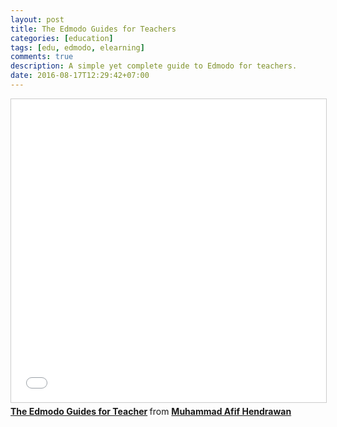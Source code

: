 ```yaml
---
layout: post
title: The Edmodo Guides for Teachers
categories: [education]
tags: [edu, edmodo, elearning]
comments: true
description: A simple yet complete guide to Edmodo for teachers.
date: 2016-08-17T12:29:42+07:00
---
```


<iframe src="//www.slideshare.net/slideshow/embed_code/key/wz1tlglsftAYO6" width="595" height="485" frameborder="0" marginwidth="0" marginheight="0" scrolling="no" style="border:1px solid #CCC; border-width:1px; margin-bottom:5px; max-width: 100%;" allowfullscreen> </iframe> <div style="margin-bottom:5px"> <strong> <a href="//www.slideshare.net/MuhammadAfifHendrawa/the-edmodo-guides-for-teacher" title="The Edmodo Guides for Teacher">The Edmodo Guides for Teacher</a> </strong> from <strong><a href="//www.slideshare.net/MuhammadAfifHendrawa">Muhammad Afif Hendrawan</a></strong> </div>

